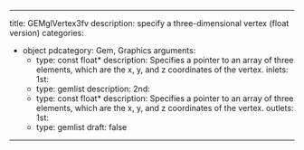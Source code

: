 
---
title: GEMglVertex3fv
description: specify a three-dimensional vertex (float version)
categories:
  - object
pdcategory: Gem, Graphics
arguments:
    - type: const float*
      description: Specifies a pointer to an array of three elements, which are the x, y, and z coordinates of the vertex.
inlets:
  1st:
    - type: gemlist
      description:
  2nd:
    - type: const float*
      description: Specifies a pointer to an array of three elements, which are the x, y, and z coordinates of the vertex.
outlets:
  1st:
    - type: gemlist
draft: false
---

